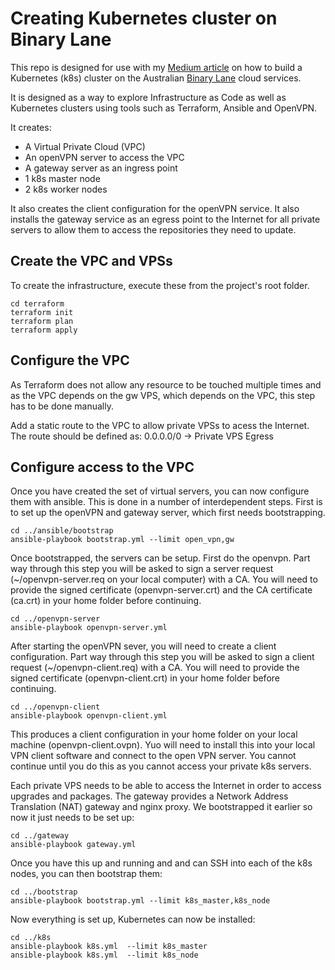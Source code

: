 # Creating Kubernetes cluster on Binary Lane

This repo is designed for use with my [Medium article]() on how to build a Kubernetes (k8s) cluster on the Australian [Binary Lane](binarylane.com.au) cloud services.

It is designed as a way to explore Infrastructure as Code as well as Kubernetes clusters using tools such as Terraform, Ansible and OpenVPN.

It creates:
- A Virtual Private Cloud (VPC)
- An openVPN server to access the VPC
- A gateway server as an ingress point
- 1 k8s master node
- 2 k8s worker nodes

It also creates the client configuration for the openVPN service. It also installs the gateway service as an egress point to the Internet for all private servers to allow them to access the repositories they need to update.

## Create the VPC and VPSs

To create the infrastructure, execute these from the project's root folder.

    cd terraform
    terraform init
    terraform plan
    terraform apply

## Configure the VPC

As Terraform does not allow any resource to be touched multiple times and as the VPC depends on the gw VPS, which depends on the VPC, this step has to be done manually.

Add a static route to the VPC to allow private VPSs to acess the Internet. The route should be defined as:
0.0.0.0/0 -> <eg-gw private ip address> Private VPS Egress

## Configure access to the VPC

Once you have created the set of virtual servers, you can now configure them with ansible. This is done in a number of interdependent steps. First is to set up the openVPN and gateway server, which first needs bootstrapping.

    cd ../ansible/bootstrap
    ansible-playbook bootstrap.yml --limit open_vpn,gw

Once bootstrapped, the servers can be setup. First do the openvpn. Part way through this step you will be asked to sign a server request (~/openvpn-server.req on your local computer) with a CA. You will need to provide the signed certificate (openvpn-server.crt) and the CA certificate (ca.crt) in your home folder before continuing.

    cd ../openvpn-server
    ansible-playbook openvpn-server.yml

After starting the openVPN sever, you will need to create a client configuration. Part way through this step you will be asked to sign a client request (~/openvpn-client.req) with a CA. You will need to provide the signed certificate (openvpn-client.crt) in your home folder before continuing.

    cd ../openvpn-client
    ansible-playbook openvpn-client.yml

This produces a client configuration in your home folder on your local machine (openvpn-client.ovpn). Yuo will need to install this into your local VPN client software and connect to the open VPN server. You cannot continue until you do this as you cannot access your private k8s servers.

Each private VPS needs to be able to access the Internet in order to access upgrades and packages. The gateway provides a Network Address Translation (NAT) gateway and nginx proxy. We bootstrapped it earlier so now it just needs to be set up:

    cd ../gateway
    ansible-playbook gateway.yml

Once you have this up and running and and can SSH into each of the k8s nodes, you can then bootstrap them:

    cd ../bootstrap
    ansible-playbook bootstrap.yml --limit k8s_master,k8s_node

Now everything is set up, Kubernetes can now be installed:

    cd ../k8s
    ansible-playbook k8s.yml  --limit k8s_master
    ansible-playbook k8s.yml  --limit k8s_node